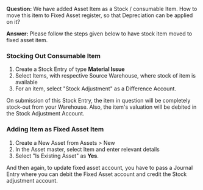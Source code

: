 **Question:** We have added Asset Item as a Stock / consumable Item. How to move this item to Fixed Asset register, so that Depreciation can be applied on it?

**Answer:** Please follow the steps given below to have stock item moved to fixed asset item.

### **Stocking Out Consumable Item**

1.  Create a Stock Entry of type **Material Issue**
2.  Select Items, with respective Source Warehouse, where stock of item is available
3.  For an item, select "Stock Adjustment" as a Difference Account.

On submission of this Stock Entry, the item in question will be completely stock-out from your Warehouse. Also, the item's valuation will be debited in the Stock Adjustment Account.

### **Adding Item as Fixed Asset Item**

1.  Create a New Asset from Assets > New
2.  In the Asset master, select Item and enter relevant details
3.  Select "Is Existing Asset" as **Yes**.

And then again, to update fixed asset account, you have to pass a Journal Entry where you can debit the Fixed Asset account and credit the Stock adjustment account.